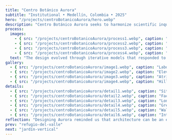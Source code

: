 ```yaml
---
title: "Centro Botánico Aurora"
subtitle: "Institutional • Medellín, Colombia • 2025"
hero: "/projects/centroBotanicoAurora/hero.webp"
description: "Centro Botánico Aurora seeks to harmonize scientific inquiry with the poetic rhythms of nature. Its architecture celebrates transparency and connectivity, allowing researchers and visitors to traverse spaces that blur boundaries between interior and exterior, laboratory and garden, observation and immersion."
process:
  images:
    - { src: "/projects/centroBotanicoAurora/process1.webp", caption: "Initial concept sketches" }
    - { src: "/projects/centroBotanicoAurora/process2.webp", caption: "Material exploration" }
    - { src: "/projects/centroBotanicoAurora/process3.webp", caption: "Site analysis and environmental studies" }
    - { src: "/projects/centroBotanicoAurora/process4.webp", caption: "Volumetric studies" }
  text: "The design evolved through iterative models that responded to the sloping site and dense vegetation. Bridges and terraces were positioned to maximize light and airflow, while minimizing ecological impact. Material choices and pavilion orientation were guided by durability, transparency, and the desire to seamlessly integrate with the natural landscape."
gallery:
  - { src: "/projects/centroBotanicoAurora/image1.webp", caption: "Laboratory overlooking gardens" }
  - { src: "/projects/centroBotanicoAurora/image2.webp", caption: "Elevated garden pathway" }
  - { src: "/projects/centroBotanicoAurora/image3.webp", caption: "Atrium and entrance space" }
  - { src: "/projects/centroBotanicoAurora/image4.webp", caption: "Hillside observation deck" }
details:
  - { src: "/projects/centroBotanicoAurora/detail1.webp", caption: "Site plan" }
  - { src: "/projects/centroBotanicoAurora/detail2.webp", caption: "Facade connection detail" }
  - { src: "/projects/centroBotanicoAurora/detail3.webp", caption: "Longitudinal section" }
  - { src: "/projects/centroBotanicoAurora/detail4.webp", caption: "Green roof detail" }
  - { src: "/projects/centroBotanicoAurora/detail5.webp", caption: "Walkway structural detail" }
  - { src: "/projects/centroBotanicoAurora/detail6.webp", caption: "Interior timber detail" }
reflection: "Designing Aurora reminded us that architecture can be an extension of the landscape, not an intrusion. By weaving paths and pavilions through greenery, the project revealed the poetry in coexistence—science and nature, structure and serenity."
prev: "refugio-del-valle"
next: "jardín-vertical"
---
```

